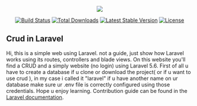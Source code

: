 <p align="center"><img src="https://laravel.com/assets/img/components/logo-laravel.svg"></p>

<p align="center">
<a href="https://travis-ci.org/laravel/framework"><img src="https://travis-ci.org/laravel/framework.svg" alt="Build Status"></a>
<a href="https://packagist.org/packages/laravel/framework"><img src="https://poser.pugx.org/laravel/framework/d/total.svg" alt="Total Downloads"></a>
<a href="https://packagist.org/packages/laravel/framework"><img src="https://poser.pugx.org/laravel/framework/v/stable.svg" alt="Latest Stable Version"></a>
<a href="https://packagist.org/packages/laravel/framework"><img src="https://poser.pugx.org/laravel/framework/license.svg" alt="License"></a>
</p>

## Crud in Laravel

Hi, this is a simple web using Laravel. not a guide, just show how Laravel works using its routes, controllers and blade views.
On this website you'll find a CRUD and a simply website (no login) using Laravel 5.6.
First of all u have to create a database if u clone or download the project( or if u want to use crud ), in my case i called it "laravel" if u have another name on ur database make sure ur .env file is correctly configured using those credentials.
Hope u enjoy learning.
Contribution guide can be found in the [Laravel documentation](https://laravel.com/docs/contributions).


